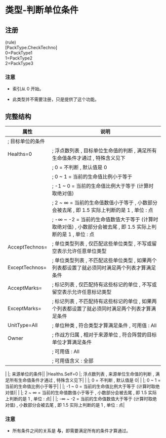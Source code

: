 # 类型-判断单位条件

## 注册

(rule)  
[PackType.CheckTechno]  
0=PackType1  
1=PackType2  
2=PackType3

### 注意

* 索引从 0 开始。

* 此类型并不需要注册，只是提供了这个功能。

## 完整结构

|属性|说明|
|-|-|
|; 目标单位的条件||
|Healths=0                                       |; 浮点数列表 , 目标单位生命值的判断 , 满足所有生命值条件才通过 , 特殊含义见下|
|                                                |;       0 = 不判断 , 默认值是 0|
|                                                |;  0 ~  1 = 当前的生命值比例小于等于|
|                                                |; -1 ~  0 = 当前的生命值比例大于等于 (计算时取绝对值)|
|                                                |;  2 ~  ∞ = 当前的生命值数值小于等于 , 小数部分会被去尾 , 即 1.5 实际上判断的是 1 , 单位 : 点|
|                                                |; -∞ ~ -2 = 当前的生命值数值大于等于 (计算时取绝对值) , 小数部分会被去尾 , 即 1.5 实际上判断的是 1 , 单位 : 点|
|AcceptTechnos=                                  |; 单位类型列表 , 仅匹配这些单位类型 , 不写或留空表示允许任意单位类型|
|ExceptTechnos=                                  |; 单位类型列表 , 不匹配这些单位类型 , 如果两个列表都设置了就必须同时满足两个列表才算满足条件|
|AcceptMarks=                                    |; 标记列表 , 仅匹配持有这些标记的单位 , 不写或留空表示允许任意标记类型|
|ExceptMarks=                                    |; 标记列表 , 不匹配持有这些标记的单位 , 如果两个列表都设置了就必须同时满足两个列表才算满足条件|
|UnitType=All                                    |; 单位种类 , 符合类型才算满足条件 , 可用值 : All | Building | Infantry | Unit | Aircraft (不区分大小写) , 默认值是 All|
|Owner                                           |; 作战方归属 , 相对于来源单位 , 符合阵营的目标单位才算满足条件|
|                                                |; 可用值 : All | Self | Allies | Enemies | SelfAllies | AlliesEnemies | SelfEnemies | Neutral (不区分大小写) , 默认值是 All|
|                                                |; 可用值含义 : 全部 | 己方 | 盟友 | 敌方 | 己方和盟友 | 盟友和敌方 | 己方和敌方 | 中立|
|
|; 来源单位的条件||
|Healths.Self=0                                  |; 浮点数列表 , 来源单位生命值的判断 , 满足所有生命值条件才通过 , 特殊含义见下|
|                                                |;       0 = 不判断 , 默认值是 0|
|                                                |;  0 ~  1 = 当前的生命值比例小于等于|
|                                                |; -1 ~  0 = 当前的生命值比例大于等于 (计算时取绝对值)|
|                                                |;  2 ~  ∞ = 当前的生命值数值小于等于 , 小数部分会被去尾 , 即 1.5 实际上判断的是 1 , 单位 : 点|
|                                                |; -∞ ~ -2 = 当前的生命值数值大于等于 (计算时取绝对值) , 小数部分会被去尾 , 即 1.5 实际上判断的是 1 , 单位 : 点|

### 注意

* 所有条件之间的关系是 **与**，即需要满足所有的条件才算通过。